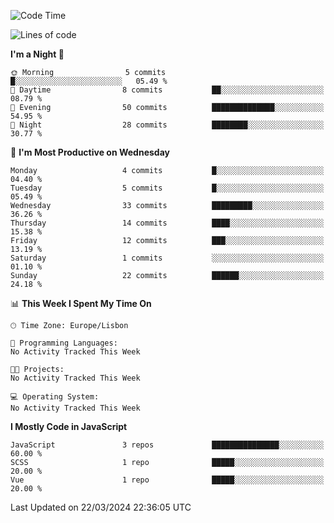 <!--START_SECTION:waka-->
![Code Time](http://img.shields.io/badge/Code%20Time-36%20hrs%2024%20mins-blue)

![Lines of code](https://img.shields.io/badge/From%20Hello%20World%20I%27ve%20Written-604.9%20thousand%20lines%20of%20code-blue)

**I'm a Night 🦉** 

```text
🌞 Morning                5 commits           █░░░░░░░░░░░░░░░░░░░░░░░░   05.49 % 
🌆 Daytime                8 commits           ██░░░░░░░░░░░░░░░░░░░░░░░   08.79 % 
🌃 Evening                50 commits          ██████████████░░░░░░░░░░░   54.95 % 
🌙 Night                  28 commits          ████████░░░░░░░░░░░░░░░░░   30.77 % 
```
📅 **I'm Most Productive on Wednesday** 

```text
Monday                   4 commits           █░░░░░░░░░░░░░░░░░░░░░░░░   04.40 % 
Tuesday                  5 commits           █░░░░░░░░░░░░░░░░░░░░░░░░   05.49 % 
Wednesday                33 commits          █████████░░░░░░░░░░░░░░░░   36.26 % 
Thursday                 14 commits          ████░░░░░░░░░░░░░░░░░░░░░   15.38 % 
Friday                   12 commits          ███░░░░░░░░░░░░░░░░░░░░░░   13.19 % 
Saturday                 1 commits           ░░░░░░░░░░░░░░░░░░░░░░░░░   01.10 % 
Sunday                   22 commits          ██████░░░░░░░░░░░░░░░░░░░   24.18 % 
```


📊 **This Week I Spent My Time On** 

```text
🕑︎ Time Zone: Europe/Lisbon

💬 Programming Languages: 
No Activity Tracked This Week

🐱‍💻 Projects: 
No Activity Tracked This Week

💻 Operating System: 
No Activity Tracked This Week
```

**I Mostly Code in JavaScript** 

```text
JavaScript               3 repos             ███████████████░░░░░░░░░░   60.00 % 
SCSS                     1 repo              █████░░░░░░░░░░░░░░░░░░░░   20.00 % 
Vue                      1 repo              █████░░░░░░░░░░░░░░░░░░░░   20.00 % 
```




 Last Updated on 22/03/2024 22:36:05 UTC
<!--END_SECTION:waka-->
